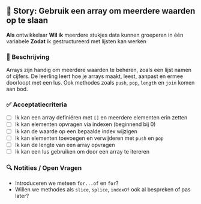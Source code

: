 ## 🧩 Story: Gebruik een array om meerdere waarden op te slaan

**Als** ontwikkelaar
**Wil ik** meerdere stukjes data kunnen groeperen in één variabele
**Zodat** ik gestructureerd met lijsten kan werken

### 📝 Beschrijving

Arrays zijn handig om meerdere waarden te beheren, zoals een lijst namen of cijfers. De leerling leert hoe je arrays maakt, leest, aanpast en ermee doorloopt met een lus. Ook methodes zoals `push`, `pop`, `length` en `join` komen aan bod.

### ✅ Acceptatiecriteria

* [ ] Ik kan een array definiëren met `[]` en meerdere elementen erin zetten
* [ ] Ik kan elementen opvragen via indexen (beginnend bij 0)
* [ ] Ik kan de waarde op een bepaalde index wijzigen
* [ ] Ik kan elementen toevoegen en verwijderen met `push` en `pop`
* [ ] Ik kan de lengte van een array opvragen
* [ ] Ik kan een lus gebruiken om door een array te itereren

### 🔍 Notities / Open Vragen

* Introduceren we meteen `for...of` en `for`?
* Willen we methodes als `slice`, `splice`, `indexOf` ook al bespreken of pas later?
